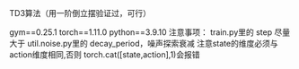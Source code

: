TD3算法（用一阶倒立摆验证过，可行）

gym==0.25.1
torch==1.11.0
python==3.9.10
注意事项：
train.py里的 step  尽量大于 util.noise.py里的 decay_period，噪声探索衰减
注意state的维度必须与action维度相同,否则 torch.cat([state,action],1)会报错
